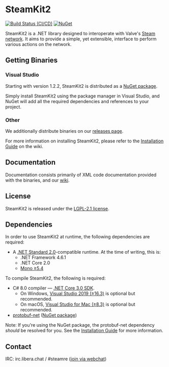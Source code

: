 # SteamKit2
[![Build Status (CI/CD)](https://github.com/SteamRE/SteamKit/workflows/CI/CD/badge.svg?branch=master&event=push)](https://github.com/SteamRE/SteamKit/actions?query=workflow%3ACI%2FCD)
[![NuGet](https://img.shields.io/nuget/v/SteamKit2.svg)](https://www.nuget.org/packages/SteamKit2/)


SteamKit2 is a .NET library designed to interoperate with Valve's [Steam network](http://store.steampowered.com/about). It aims to provide a simple, yet extensible, interface to perform various actions on the network.


## Getting Binaries


### Visual Studio

Starting with version 1.2.2, SteamKit2 is distributed as a [NuGet package](http://nuget.org/packages/steamkit2).

Simply install SteamKit2 using the package manager in Visual Studio, and NuGet will add all the required dependencies and references to your project.  
  
### Other

We additionally distribute binaries on our [releases page](https://github.com/SteamRE/SteamKit/releases).

For more information on installing SteamKit2, please refer to the [Installation Guide](https://github.com/SteamRE/SteamKit/wiki/Installation) on the wiki.


## Documentation

Documentation consists primarily of XML code documentation provided with the binaries, and our [wiki](https://github.com/SteamRE/SteamKit/wiki).


## License

SteamKit2 is released under the [LGPL-2.1 license](http://www.tldrlegal.com/license/gnu-lesser-general-public-license-v2.1-%28lgpl-2.1%29).


## Dependencies

In order to use SteamKit2 at runtime, the following dependencies are required:

  - A [.NET Standard 2.0](https://github.com/dotnet/standard/blob/master/docs/versions.md)-compatible runtime. At the time of writing, this is:
      - .NET Framework 4.6.1
      - .NET Core 2.0
      - [Mono ≥5.4](http://mono-project.com)

To compile SteamKit2, the following is required:

  - C# 8.0 compiler &mdash; [.NET Core 3.0 SDK](https://dot.net/).
      - On Windows, [Visual Studio 2019 (≥16.3)](https://www.visualstudio.com/vs/whatsnew/) is optional but recommended.
      - On macOS, [Visual Studio for Mac (≥8.3)](https://www.visualstudio.com/vs/visual-studio-mac/) is optional but recommended.
  - [protobuf-net](http://code.google.com/p/protobuf-net/) ([NuGet package](http://nuget.org/packages/protobuf-net))

Note: If you're using the NuGet package, the protobuf-net dependency _should_ be resolved for you. See the [Installation Guide](https://github.com/SteamRE/SteamKit/wiki/Installation) for more information.


## Contact

IRC: irc.libera.chat / #steamre ([join via webchat](https://kiwiirc.com/nextclient/irc.libera.chat/highaltitude))

